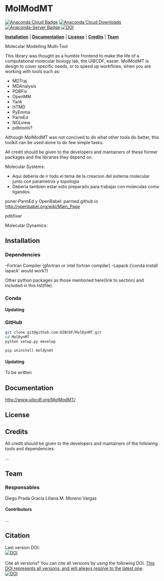 # MolModMT

[![Anaconda Cloud Badge](https://anaconda.org/uibcdf/molmodmt/badges/version.svg)](https://anaconda.org/uibcdf/molmodmt)
[![Anaconda Cloud Downloads](https://anaconda.org/uibcdf/molmodmt/badges/downloads.svg)](https://anaconda.org/uibcdf/molmodmt)
[![Anaconda-Server Badge](https://anaconda.org/uibcdf/molmodmt/badges/license.svg)](https://anaconda.org/uibcdf/molmodmt)
[![DOI](https://zenodo.org/badge/137937243.svg)](https://zenodo.org/badge/latestdoi/137937243)


**[Installation](#installation)** |
**[Documentation](#documentation)** |
**[License](#license)** |
**[Credits](#credits)** |
**[Team](#team)**


Molecular Modelling Multi-Tool

This library was thought as a humble frontend to make the life of a computational molecular biology lab, the UIBCDF,  easier. 
MolModMT is design to cover specific needs, or to speed up workflows, when you are working with tools such as:

- MDTraj
- MDAnalysis
- PDBFix
- OpenMM
- Yank
- HTMD
- PyEmma
- ParmEd
- NGLview
- pdbtools?

Although MolModMT was not concived to do what other tools do better, this
toolkit can be used alone to do few simple tasks.

All credit should be given to the developers and mantainers of these former packages and the libraries they depend on.


Molecular Systems:
- Aqui deberia de ir todo el tema de la creacion del sistema molecular junto con parametros y topologia
- Deberia tambien estar esto preparado para trabajar con moleculas como ligandos.

poner ParmEd y OpenBabel:
parmed.github.io
http://openbabel.org/wiki/Main_Page

pdbfixer

Molecular Dynamics:

## Installation

### Dependencies

-Fortran Compiler (gfortran or intel fortran compiler)
-Lapack ('conda install lapack' would work?)

Other python packages as those mentioned here(link to section) and included in this list(file).


### Conda

#### Updating

### GitHub
```bash
git clone git@github.com:UIBCDF/MolDynMT.git
cd MolDynMT
python setup.py develop
```

```bash
pip uninstall moldynmt
```

#### Updating
To be written

## Documentation

http://www.uibcdf.org/MolModMT/

## License

## Credits

All credit should be given to the developers and mantainers of the following tools and dependencies:

...

## Team

### Responsables

Diego Prada Gracia
Liliana M. Moreno Vargas

#### Contributors

...

## Citation

Last version DOI:   
[![DOI](https://zenodo.org/badge/DOI/10.5281/zenodo.2530946.svg)](https://doi.org/10.5281/zenodo.2530946)    
<br/>
Cite all versions? You can cite all versions by using the following DOI.
[This DOI represents all versions, and will always resolve to the latest one](http://help.zenodo.org/#versioning):    
[![DOI](https://zenodo.org/badge/DOI/10.5281/zenodo.2530945.svg)](https://doi.org/10.5281/zenodo.2530945)    
    


